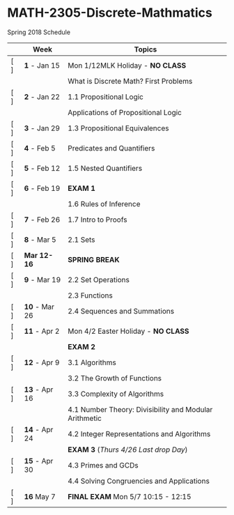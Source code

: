 # MATH-2305-Discrete-Mathmatics

Spring 2018 Schedule

| | Week | Topics |
| --- | ---| --- |
| [ ] | **1** - Jan 15  | Mon 1/12MLK Holiday - **NO CLASS**                 |
| |                 | What is Discrete Math? First Problems                  |
| [ ] | **2** - Jan 22  | 1.1 Propositional Logic                            |
| |                 |  Applications of Propositional Logic                   |
| [ ] | **3** - Jan 29  | 1.3 Propositional Equivalences                     |
| [ ] | **4** - Feb 5   | Predicates and Quantifiers                         |
| [ ] | **5** - Feb 12  | 1.5 Nested Quantifiers                             |
| [ ] | **6** - Feb 19  | **EXAM 1**                                         |
| |                 | 1.6 Rules of Inference                                 |
| [ ] | **7** - Feb 26  | 1.7 Intro to Proofs                                |
| [ ] | **8** - Mar 5   | 2.1 Sets                                           |
| [ ] | **Mar 12-16**   | **SPRING BREAK**                                   |
| [ ] | **9** - Mar 19  | 2.2 Set Operations                                 |
| |                 | 2.3 Functions                                          |
| [ ] | **10** - Mar 26 | 2.4 Sequences and Summations                       |
| [ ] | **11** - Apr 2  | Mon 4/2 Easter Holiday - **NO CLASS**              |
| |                 | **EXAM 2**                                             |
| [ ] | **12** - Apr 9  | 3.1 Algorithms                                     |
| |                 | 3.2 The Growth of Functions                            |
| [ ] | **13** - Apr 16 | 3.3 Complexity of Algorithms                       |
| |                 | 4.1 Number Theory: Divisibility and Modular Arithmetic |
| [ ] | **14** - Apr 24 | 4.2 Integer Representations and Algorithms         |
| |                 | **EXAM 3** (*Thurs 4/26 Last drop Day*)                |
| [ ] | **15** - Apr 30 | 4.3 Primes and GCDs                                |
| |                 | 4.4 Solving Congruencies and Applications              |
| [ ] | **16** May 7    | **FINAL EXAM** Mon 5/7 10:15 - 12:15               |
